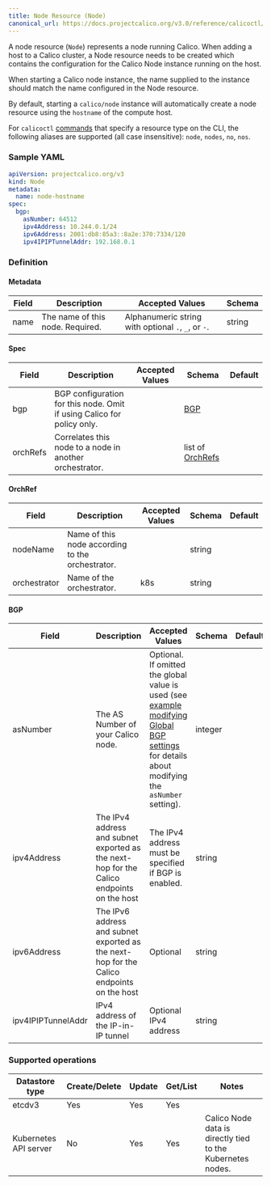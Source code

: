 ```yaml
---
title: Node Resource (Node)
canonical_url: https://docs.projectcalico.org/v3.0/reference/calicoctl/resources/node
---
```


A node resource (`Node`) represents a node running Calico.  When adding a host
to a Calico cluster, a Node resource needs to be created which contains the
configuration for the Calico Node instance running on the host.

When starting a Calico node instance, the name supplied to the instance should 
match the name configured in the Node resource.  

By default, starting a `calico/node` instance will automatically create a node resource 
using the `hostname` of the compute host.

For `calicoctl` [commands]({{site.baseurl}}/{{page.version}}/reference/calicoctl/commands/) that specify a resource type on the CLI, the following
aliases are supported (all case insensitive): `node`, `nodes`, `no`, `nos`.

### Sample YAML

```yaml
apiVersion: projectcalico.org/v3
kind: Node
metadata:
  name: node-hostname
spec:
  bgp:
    asNumber: 64512
    ipv4Address: 10.244.0.1/24
    ipv6Address: 2001:db8:85a3::8a2e:370:7334/120
    ipv4IPIPTunnelAddr: 192.168.0.1
```

### Definition

#### Metadata

| Field       | Description                 | Accepted Values   | Schema |
|-------------|-----------------------------|-------------------|--------|
| name     | The name of this node. Required. | Alphanumeric string with optional `.`, `_`, or `-`. | string |

#### Spec

| Field       | Description                 | Accepted Values   | Schema | Default    |
|-------------|-----------------------------|-------------------|--------|------------|
| bgp      | BGP configuration for this node.  Omit if using Calico for policy only. | | [BGP](#bgp) |
| orchRefs | Correlates this node to a node in another orchestrator. | | list of [OrchRefs](#OrchRef) |

#### OrchRef

| Field       | Description                 | Accepted Values   | Schema | Default    |
|-------------|-----------------------------|-------------------|--------|------------|
| nodeName    | Name of this node according to the orchestrator. | | string |
| orchestrator | Name of the orchestrator. | k8s | string |

#### BGP 

| Field       | Description                 | Accepted Values   | Schema | Default    |
|-------------|-----------------------------|-------------------|--------|------------|
| asNumber    | The AS Number of your Calico node. | Optional. If omitted the global value is used (see [example modifying Global BGP settings](/{{page.version}}/usage/configuration/bgp#example) for details about modifying the `asNumber` setting). | integer |
| ipv4Address | The IPv4 address and subnet exported as the next-hop for the Calico endpoints on the host | The IPv4 address must be specified if BGP is enabled. | string |
| ipv6Address | The IPv6 address and subnet exported as the next-hop for the Calico endpoints on the host | Optional | string |
| ipv4IPIPTunnelAddr | IPv4 address of the IP-in-IP tunnel | Optional IPv4 address | string |

### Supported operations

| Datastore type        | Create/Delete | Update | Get/List | Notes
|-----------------------|---------------|--------|----------|------
| etcdv3                | Yes           | Yes    | Yes      |
| Kubernetes API server | No            | Yes    | Yes      | Calico Node data is directly tied to the Kubernetes nodes.
